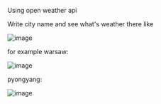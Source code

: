 Using open weather api 

Write city name and see what's weather there like

![image](https://github.com/CornyGrzesiek/WeatherApp/assets/128638079/0a2bcc3a-8fcc-480e-893d-d1081da03594)


for example warsaw:

![image](https://github.com/CornyGrzesiek/WeatherApp/assets/128638079/762bfd58-1325-476c-9ee8-c1e36266dceb)

pyongyang:

![image](https://github.com/CornyGrzesiek/WeatherApp/assets/128638079/fade6ba2-a953-430e-93c6-5403168f0963)

